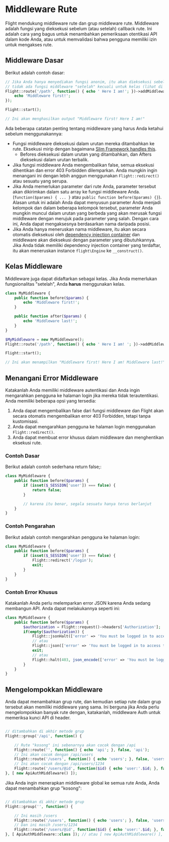 # Middleware Rute

Flight mendukung middleware rute dan grup middleware rute. Middleware adalah fungsi yang dieksekusi sebelum (atau setelah) callback rute. Ini adalah cara yang bagus untuk menambahkan pemeriksaan otentikasi API dalam kode Anda, atau untuk memvalidasi bahwa pengguna memiliki izin untuk mengakses rute.

## Middleware Dasar

Berikut adalah contoh dasar:

```php
// Jika Anda hanya menyediakan fungsi anonim, itu akan dieksekusi sebelum callback rute. 
// tidak ada fungsi middleware "setelah" kecuali untuk kelas (lihat di bawah)
Flight::route('/path', function() { echo ' Here I am!'; })->addMiddleware(function() {
	echo 'Middleware first!';
});

Flight::start();

// Ini akan menghasilkan output "Middleware first! Here I am!"
```

Ada beberapa catatan penting tentang middleware yang harus Anda ketahui sebelum menggunakannya:
- Fungsi middleware dieksekusi dalam urutan mereka ditambahkan ke rute. Eksekusi mirip dengan bagaimana [Slim Framework handles this](https://www.slimframework.com/docs/v4/concepts/middleware.html#how-does-middleware-work).
   - Befores dieksekusi dalam urutan yang ditambahkan, dan Afters dieksekusi dalam urutan terbalik.
- Jika fungsi middleware Anda mengembalikan false, semua eksekusi dihentikan dan error 403 Forbidden dilemparkan. Anda mungkin ingin menangani ini dengan lebih anggun menggunakan `Flight::redirect()` atau sesuatu yang serupa.
- Jika Anda memerlukan parameter dari rute Anda, parameter tersebut akan dikirimkan dalam satu array ke fungsi middleware Anda. (`function($params) { ... }` atau `public function before($params) {}`). Alasan untuk ini adalah Anda dapat menyusun parameter Anda menjadi kelompok dan dalam beberapa kelompok tersebut, parameter Anda mungkin muncul dalam urutan yang berbeda yang akan merusak fungsi middleware dengan merujuk pada parameter yang salah. Dengan cara ini, Anda dapat mengaksesnya berdasarkan nama daripada posisi.
- Jika Anda hanya meneruskan nama middleware, itu akan secara otomatis dieksekusi oleh [dependency injection container](dependency-injection-container) dan middleware akan dieksekusi dengan parameter yang dibutuhkannya. Jika Anda tidak memiliki dependency injection container yang terdaftar, itu akan meneruskan instance `flight\Engine` ke `__construct()`.

## Kelas Middleware

Middleware juga dapat didaftarkan sebagai kelas. Jika Anda memerlukan fungsionalitas "setelah", Anda **harus** menggunakan kelas.

```php
class MyMiddleware {
	public function before($params) {
		echo 'Middleware first!';
	}

	public function after($params) {
		echo 'Middleware last!';
	}
}

$MyMiddleware = new MyMiddleware();
Flight::route('/path', function() { echo ' Here I am! '; })->addMiddleware($MyMiddleware); // juga ->addMiddleware([ $MyMiddleware, $MyMiddleware2 ]);

Flight::start();

// Ini akan menampilkan "Middleware first! Here I am! Middleware last!"
```

## Menangani Error Middleware

Katakanlah Anda memiliki middleware autentikasi dan Anda ingin mengarahkan pengguna ke halaman login jika mereka tidak terautentikasi. Anda memiliki beberapa opsi yang tersedia:

1. Anda dapat mengembalikan false dari fungsi middleware dan Flight akan secara otomatis mengembalikan error 403 Forbidden, tetapi tanpa kustomisasi.
1. Anda dapat mengarahkan pengguna ke halaman login menggunakan `Flight::redirect()`.
1. Anda dapat membuat error khusus dalam middleware dan menghentikan eksekusi rute.

### Contoh Dasar

Berikut adalah contoh sederhana return false;:
```php
class MyMiddleware {
	public function before($params) {
		if (isset($_SESSION['user']) === false) {
			return false;
		}

		// karena itu benar, segala sesuatu hanya terus berlanjut
	}
}
```

### Contoh Pengarahan

Berikut adalah contoh mengarahkan pengguna ke halaman login:
```php
class MyMiddleware {
	public function before($params) {
		if (isset($_SESSION['user']) === false) {
			Flight::redirect('/login');
			exit;
		}
	}
}
```

### Contoh Error Khusus

Katakanlah Anda perlu melemparkan error JSON karena Anda sedang membangun API. Anda dapat melakukannya seperti ini:
```php
class MyMiddleware {
	public function before($params) {
		$authorization = Flight::request()->headers['Authorization'];
		if(empty($authorization)) {
			Flight::jsonHalt(['error' => 'You must be logged in to access this page.'], 403);
			// atau
			Flight::json(['error' => 'You must be logged in to access this page.'], 403);
			exit;
			// atau
			Flight::halt(403, json_encode(['error' => 'You must be logged in to access this page.']);
		}
	}
}
```

## Mengelompokkan Middleware

Anda dapat menambahkan grup rute, dan kemudian setiap rute dalam grup tersebut akan memiliki middleware yang sama. Ini berguna jika Anda perlu mengelompokkan banyak rute dengan, katakanlah, middleware Auth untuk memeriksa kunci API di header.

```php

// ditambahkan di akhir metode grup
Flight::group('/api', function() {

	// Rute "kosong" ini sebenarnya akan cocok dengan /api
	Flight::route('', function() { echo 'api'; }, false, 'api');
	// Ini akan cocok dengan /api/users
    Flight::route('/users', function() { echo 'users'; }, false, 'users');
	// Ini akan cocok dengan /api/users/1234
	Flight::route('/users/@id', function($id) { echo 'user:'.$id; }, false, 'user_view');
}, [ new ApiAuthMiddleware() ]);
```

Jika Anda ingin menerapkan middleware global ke semua rute Anda, Anda dapat menambahkan grup "kosong":

```php

// ditambahkan di akhir metode grup
Flight::group('', function() {

	// Ini masih /users
	Flight::route('/users', function() { echo 'users'; }, false, 'users');
	// Dan ini masih /users/1234
	Flight::route('/users/@id', function($id) { echo 'user:'.$id; }, false, 'user_view');
}, [ ApiAuthMiddleware::class ]); // atau [ new ApiAuthMiddleware() ], hal yang sama
```